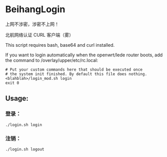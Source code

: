 # BeihangLogin

上网不涉密，涉密不上网！

北航网络认证 CURL 客户端（雾）

This script requires bash, base64 and curl installed.

If you want to login automatically when the openwrt/lede router boots, add the command to /overlay/upper/etc/rc.local:

```
# Put your custom commands here that should be executed once
# the system init finished. By default this file does nothing.
<blahblah>/login_mod.sh login
exit 0
```

## Usage:

### 登录：

 ```./login.sh login ```

### 注销：

 ```./login.sh logout ```
